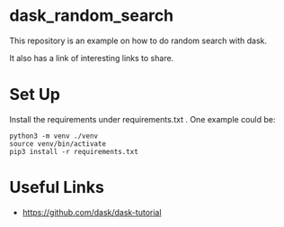 # dask_random_search

This repository is an example on how to do random search with dask.

It also has a link of interesting links to share.

Set Up
======

Install the requirements under requirements.txt . One example could be:
```
python3 -m venv ./venv
source venv/bin/activate
pip3 install -r requirements.txt
```



Useful Links
============
* https://github.com/dask/dask-tutorial
